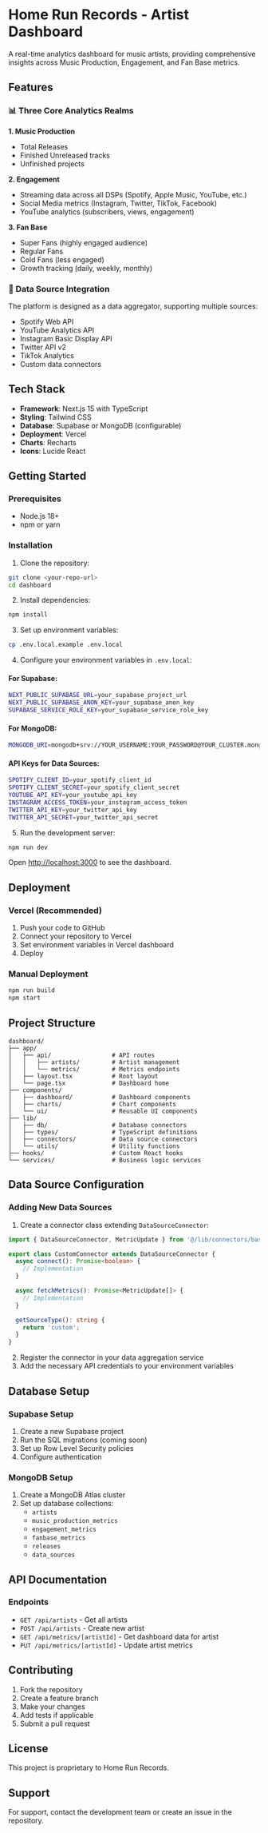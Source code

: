 # Home Run Records - Artist Dashboard

A real-time analytics dashboard for music artists, providing comprehensive insights across Music Production, Engagement, and Fan Base metrics.

## Features

### 📊 Three Core Analytics Realms

**1. Music Production**
- Total Releases
- Finished Unreleased tracks
- Unfinished projects

**2. Engagement**
- Streaming data across all DSPs (Spotify, Apple Music, YouTube, etc.)
- Social Media metrics (Instagram, Twitter, TikTok, Facebook)
- YouTube analytics (subscribers, views, engagement)

**3. Fan Base**
- Super Fans (highly engaged audience)
- Regular Fans
- Cold Fans (less engaged)
- Growth tracking (daily, weekly, monthly)

### 🔌 Data Source Integration

The platform is designed as a data aggregator, supporting multiple sources:
- Spotify Web API
- YouTube Analytics API
- Instagram Basic Display API
- Twitter API v2
- TikTok Analytics
- Custom data connectors

## Tech Stack

- **Framework**: Next.js 15 with TypeScript
- **Styling**: Tailwind CSS
- **Database**: Supabase or MongoDB (configurable)
- **Deployment**: Vercel
- **Charts**: Recharts
- **Icons**: Lucide React

## Getting Started

### Prerequisites

- Node.js 18+
- npm or yarn

### Installation

1. Clone the repository:
```bash
git clone <your-repo-url>
cd dashboard
```

2. Install dependencies:
```bash
npm install
```

3. Set up environment variables:
```bash
cp .env.local.example .env.local
```

4. Configure your environment variables in `.env.local`:

#### For Supabase:
```bash
NEXT_PUBLIC_SUPABASE_URL=your_supabase_project_url
NEXT_PUBLIC_SUPABASE_ANON_KEY=your_supabase_anon_key
SUPABASE_SERVICE_ROLE_KEY=your_supabase_service_role_key
```

#### For MongoDB:
```bash
MONGODB_URI=mongodb+srv://YOUR_USERNAME:YOUR_PASSWORD@YOUR_CLUSTER.mongodb.net/homerun-dashboard
```

#### API Keys for Data Sources:
```bash
SPOTIFY_CLIENT_ID=your_spotify_client_id
SPOTIFY_CLIENT_SECRET=your_spotify_client_secret
YOUTUBE_API_KEY=your_youtube_api_key
INSTAGRAM_ACCESS_TOKEN=your_instagram_access_token
TWITTER_API_KEY=your_twitter_api_key
TWITTER_API_SECRET=your_twitter_api_secret
```

5. Run the development server:
```bash
npm run dev
```

Open [http://localhost:3000](http://localhost:3000) to see the dashboard.

## Deployment

### Vercel (Recommended)

1. Push your code to GitHub
2. Connect your repository to Vercel
3. Set environment variables in Vercel dashboard
4. Deploy

### Manual Deployment

```bash
npm run build
npm start
```

## Project Structure

```
dashboard/
├── app/
│   ├── api/                 # API routes
│   │   ├── artists/         # Artist management
│   │   └── metrics/         # Metrics endpoints
│   ├── layout.tsx           # Root layout
│   └── page.tsx             # Dashboard home
├── components/
│   ├── dashboard/           # Dashboard components
│   ├── charts/              # Chart components
│   └── ui/                  # Reusable UI components
├── lib/
│   ├── db/                  # Database connectors
│   ├── types/               # TypeScript definitions
│   ├── connectors/          # Data source connectors
│   └── utils/               # Utility functions
├── hooks/                   # Custom React hooks
└── services/                # Business logic services
```

## Data Source Configuration

### Adding New Data Sources

1. Create a connector class extending `DataSourceConnector`:

```typescript
import { DataSourceConnector, MetricUpdate } from '@/lib/connectors/base';

export class CustomConnector extends DataSourceConnector {
  async connect(): Promise<boolean> {
    // Implementation
  }

  async fetchMetrics(): Promise<MetricUpdate[]> {
    // Implementation
  }

  getSourceType(): string {
    return 'custom';
  }
}
```

2. Register the connector in your data aggregation service
3. Add the necessary API credentials to your environment variables

## Database Setup

### Supabase Setup

1. Create a new Supabase project
2. Run the SQL migrations (coming soon)
3. Set up Row Level Security policies
4. Configure authentication

### MongoDB Setup

1. Create a MongoDB Atlas cluster
2. Set up database collections:
   - `artists`
   - `music_production_metrics`
   - `engagement_metrics`
   - `fanbase_metrics`
   - `releases`
   - `data_sources`

## API Documentation

### Endpoints

- `GET /api/artists` - Get all artists
- `POST /api/artists` - Create new artist
- `GET /api/metrics/[artistId]` - Get dashboard data for artist
- `PUT /api/metrics/[artistId]` - Update artist metrics

## Contributing

1. Fork the repository
2. Create a feature branch
3. Make your changes
4. Add tests if applicable
5. Submit a pull request

## License

This project is proprietary to Home Run Records.

## Support

For support, contact the development team or create an issue in the repository.